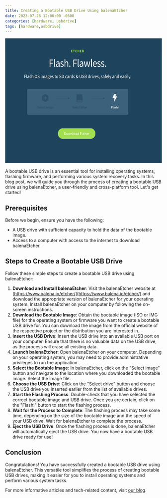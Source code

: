 ```yaml
---
title: Creating a Bootable USB Drive Using balenaEtcher
date: 2023-07-28 12:00:00 -0500
categories: [hardware, usbdrive]
tags: [hardware,usbdrive]
---
```


<img src="/assets/img/posts/2023/bootable_usb_balenaetcher/bootable_usb_balenaetcher.png" alt="Creating a Bootable USB Drive Using balenaEtcher" style="height:400px; width:600px;" />


A bootable USB drive is an essential tool for installing operating systems, flashing firmware, and performing various system recovery tasks. In this blog post, we will guide you through the process of creating a bootable USB drive using balenaEtcher, a user-friendly and cross-platform tool. Let's get started!

## Prerequisites

Before we begin, ensure you have the following:

- A USB drive with sufficient capacity to hold the data of the bootable image.
- Access to a computer with access to the internet to download balenaEtcher.

## Steps to Create a Bootable USB Drive

Follow these simple steps to create a bootable USB drive using balenaEtcher:

1. **Download and Install balenaEtcher**: Visit the balenaEtcher website at [https://www.balena.io/etcher/](https://www.balena.io/etcher/) and download the appropriate version of balenaEtcher for your operating system. Install balenaEtcher on your computer by following the on-screen instructions.
2. **Download the Bootable Image**: Obtain the bootable image (ISO or IMG file) for the operating system or firmware you want to create a bootable USB drive for. You can download the image from the official website of the respective project or the distribution you are interested in.
3. **Insert the USB Drive**: Insert the USB drive into an available USB port on your computer. Ensure that there is no valuable data on the USB drive, as the process will erase all existing data.
4. **Launch balenaEtcher**: Open balenaEtcher on your computer. Depending on your operating system, you may need to provide administrative privileges to run the application.
5. **Select the Bootable Image**: In balenaEtcher, click on the "Select image" button and navigate to the location where you downloaded the bootable image. Select the image file.
6. **Choose the USB Drive**: Click on the "Select drive" button and choose the USB drive you inserted earlier from the list of available drives.
7. **Start the Flashing Process**: Double-check that you have selected the correct bootable image and USB drive. Once you are certain, click on the "Flash!" button to start the flashing process.
8. **Wait for the Process to Complete**: The flashing process may take some time, depending on the size of the bootable image and the speed of your USB drive. Wait for balenaEtcher to complete the process.
9. **Eject the USB Drive**: Once the flashing process is done, balenaEtcher will automatically eject the USB drive. You now have a bootable USB drive ready for use!

## Conclusion

Congratulations! You have successfully created a bootable USB drive using balenaEtcher. This versatile tool simplifies the process of creating bootable USB drives, making it easier for you to install operating systems and perform various system tasks.

For more informative articles and tech-related content, visit [our blog](https://blog.johnsonpremier.net/).
